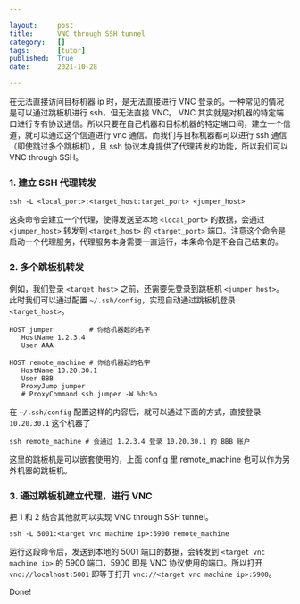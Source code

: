 ```yaml
---

layout:     post
title:      VNC through SSH tunnel
category:   []
tags:       [tutor]
published:  True
date:       2021-10-28

---
```



在无法直接访问目标机器 ip 时，是无法直接进行 VNC 登录的。一种常见的情况是可以通过跳板机进行 ssh，但无法直接 VNC。
VNC 其实就是对机器的特定端口进行专有协议通信。所以只要在自己机器和目标机器的特定端口间，建立一个信道，就可以通过这个信道进行 vnc 通信。而我们与目标机器都可以进行 ssh 通信（即使跳过多个跳板机），且 ssh 协议本身提供了代理转发的功能，所以我们可以 VNC through SSH。


### 1. 建立 SSH 代理转发
```
ssh -L <local_port>:<target_host:target_port> <jumper_host>
```  

这条命令会建立一个代理，使得发送至本地 `<local_port>` 的数据，会通过 `<jumper_host>` 转发到 `<target_host>` 的 `<target_port>` 端口。注意这个命令是启动一个代理服务，代理服务本身需要一直运行，本条命令是不会自己结束的。


### 2. 多个跳板机转发

例如，我们登录 `<target_host>` 之前，还需要先登录到跳板机 `<jumper_host>`。此时我们可以通过配置 `~/.ssh/config`，实现自动通过跳板机登录 `<target_host>`。
```
HOST jumper         # 你给机器起的名字
   HostName 1.2.3.4
   User AAA

HOST remote_machine # 你给机器起的名字
   HostName 10.20.30.1
   User BBB
   ProxyJump jumper
   # ProxyCommand ssh jumper -W %h:%p
```

在 `~/.ssh/config` 配置这样的内容后，就可以通过下面的方式，直接登录 `10.20.30.1` 这个机器了 
```
ssh remote_machine # 会通过 1.2.3.4 登录 10.20.30.1 的 BBB 账户
```

这里的跳板机是可以嵌套使用的，上面 config 里 remote_machine 也可以作为另外机器的跳板机。


### 3. 通过跳板机建立代理，进行 VNC

把 1 和 2 结合其他就可以实现 VNC through SSH tunnel。
```
ssh -L 5001:<target vnc machine ip>:5900 remote_machine
```

运行这段命令后，发送到本地的 5001 端口的数据，会转发到 `<target vnc machine ip>` 的 5900 端口，5900 即是 VNC 协议使用的端口。所以打开 `vnc://localhost:5001` 即等于打开 `vnc://<target vnc machine ip>:5900`。

Done!
